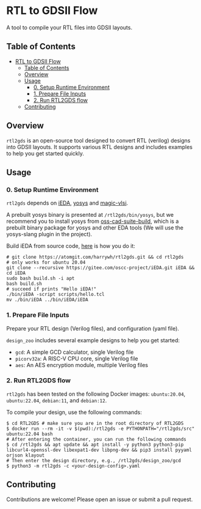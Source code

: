 # RTL to GDSII Flow

A tool to compile your RTL files into GDSII layouts.

## Table of Contents

- [RTL to GDSII Flow](#rtl-to-gdsii-flow)
  - [Table of Contents](#table-of-contents)
  - [Overview](#overview)
  - [Usage](#usage)
    - [0. Setup Runtime Environment](#0-setup-runtime-environment)
    - [1. Prepare File Inputs](#1-prepare-file-inputs)
    - [2. Run RTL2GDS flow](#2-run-rtl2gds-flow)
  - [Contributing](#contributing)

## Overview

`rtl2gds` is an open-source tool designed to convert RTL (verilog) designs into GDSII layouts. It supports various RTL designs and includes examples to help you get started quickly.

## Usage

### 0. Setup Runtime Environment

`rtl2gds` depends on [iEDA](https://gitee.com/oscc-project/iEDA), [yosys](https://github.com/YosysHQ/yosys) and [magic-vlsi](http://opencircuitdesign.com/magic/).

A prebuilt yosys binary is presented at `/rtl2gds/bin/yosys`, but we recommend you to install yosys from [oss-cad-suite-build](https://github.com/YosysHQ/oss-cad-suite-build/releases/),
which is a prebuilt binary package for yosys and other EDA tools (We will use the yosys-slang plugin in the project).

Build iEDA from source code, [here](https://gitee.com/oscc-project/iEDA/blob/master/README.md#method-2--install-dependencies-and-compile) is how you do it:

```shell
# git clone https://atomgit.com/harrywh/rtl2gds.git && cd rtl2gds
# only works for ubuntu 20.04
git clone --recursive https://gitee.com/oscc-project/iEDA.git iEDA && cd iEDA
sudo bash build.sh -i apt
bash build.sh
# succeed if prints "Hello iEDA!"
./bin/iEDA -script scripts/hello.tcl
mv ./bin/iEDA ../bin/iEDA/iEDA
```

### 1. Prepare File Inputs

Prepare your RTL design (Verilog files), and configuration (yaml file).

`design_zoo` includes several example designs to help you get started:

- `gcd`: A simple GCD calculator, single Verilog file
- `picorv32a`: A RISC-V CPU core, single Verilog file
- `aes`: An AES encryption module, multiple Verilog files

### 2. Run RTL2GDS flow

`rtl2gds` has been tested on the following Docker images: `ubuntu:20.04`, `ubuntu:22.04`, `debian:11`, and `debian:12`.

To compile your design, use the following commands:

```shell
$ cd RTL2GDS # make sure you are in the root directory of RTL2GDS
$ docker run --rm -it -v $(pwd):/rtl2gds -e PYTHONPATH="/rtl2gds/src" ubuntu:22.04 bash
# After entering the container, you can run the following commands
$ cd /rtl2gds && apt update && apt install -y python3 python3-pip libcurl4-openssl-dev libexpat1-dev libpng-dev && pip3 install pyyaml orjson klayout
# Then enter the design directory, e.g., /rtl2gds/design_zoo/gcd
$ python3 -m rtl2gds -c <your-design-config>.yaml
```

## Contributing

Contributions are welcome! Please open an issue or submit a pull request.
